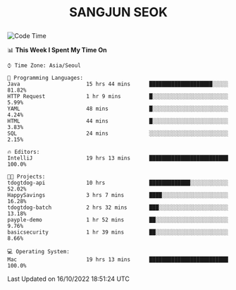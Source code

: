 <h1>
 <p align="center">
   SANGJUN SEOK
 </p>
</h1>

<!--START_SECTION:waka-->
![Code Time](http://img.shields.io/badge/Code%20Time-1%2C884%20hrs%2012%20mins-blue)

📊 **This Week I Spent My Time On** 

```text
⌚︎ Time Zone: Asia/Seoul

💬 Programming Languages: 
Java                     15 hrs 44 mins      ████████████████████░░░░░   81.82% 
HTTP Request             1 hr 9 mins         █░░░░░░░░░░░░░░░░░░░░░░░░   5.99% 
YAML                     48 mins             █░░░░░░░░░░░░░░░░░░░░░░░░   4.24% 
HTML                     44 mins             █░░░░░░░░░░░░░░░░░░░░░░░░   3.83% 
SQL                      24 mins             ░░░░░░░░░░░░░░░░░░░░░░░░░   2.15%

🔥 Editors: 
IntelliJ                 19 hrs 13 mins      █████████████████████████   100.0%

🐱‍💻 Projects: 
tdogtdog-api             10 hrs              █████████████░░░░░░░░░░░░   52.02% 
HappySavings             3 hrs 7 mins        ████░░░░░░░░░░░░░░░░░░░░░   16.28% 
tdogtdog-batch           2 hrs 32 mins       ███░░░░░░░░░░░░░░░░░░░░░░   13.18% 
payple-demo              1 hr 52 mins        ██░░░░░░░░░░░░░░░░░░░░░░░   9.76% 
basicsecurity            1 hr 39 mins        ██░░░░░░░░░░░░░░░░░░░░░░░   8.66%

💻 Operating System: 
Mac                      19 hrs 13 mins      █████████████████████████   100.0%

```


 Last Updated on 16/10/2022 18:51:24 UTC
<!--END_SECTION:waka-->
